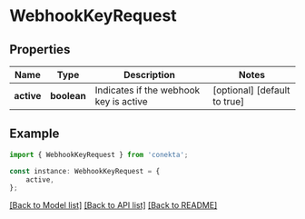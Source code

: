 # WebhookKeyRequest


## Properties

Name | Type | Description | Notes
------------ | ------------- | ------------- | -------------
**active** | **boolean** | Indicates if the webhook key is active | [optional] [default to true]

## Example

```typescript
import { WebhookKeyRequest } from 'conekta';

const instance: WebhookKeyRequest = {
    active,
};
```

[[Back to Model list]](../README.md#documentation-for-models) [[Back to API list]](../README.md#documentation-for-api-endpoints) [[Back to README]](../README.md)
